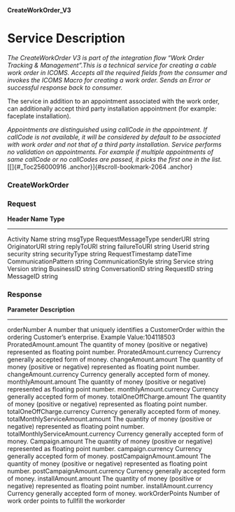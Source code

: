 **CreateWorkOrder_V3**

Service Description
===================

*The CreateWorkOrder V3 is part of the integration flow “Work Order
Tracking & Management”.This is a technical service for creating a cable
work order in ICOMS. Accepts all the required fields from the consumer
and invokes the ICOMS Macro for creating a work order. Sends an Error or
successful response back to consumer.*

The service in addition to an appointment associated with the work
order, can additionally accept third party installation appointment (for
example: faceplate installation).

*Appointments are distinguished using callCode in the appointment. If
callCode is not available, it will be considered by default to be
associated with work order and not that of a third party installation.
Service performs no validation on appointments. For example if multiple
appointments of same callCode or no callCodes are passed, it picks the
first one in the list.*[[]{#_Toc256000916
.anchor}]{#scroll-bookmark-2064 .anchor}

### CreateWorkOrder

### Request 

  **Header Name**        **Type**
  ---------------------- --------------------
  Activity Name          string
  msgType                RequestMessageType
  senderURI              string
  OriginatorURI          string
  replyToURI             string
  failureToURI           string
  Userid                 string
  security               string
  securityType           string
  RequestTimestamp       dateTime
  CommunicationPattern   string
  CommunicationStyle     string
  Service                string
  Version                string
  BusinessID             string
  ConversationID         string
  RequestID              string
  MessageID              string

### Response

**Parameter**                        **Description**
  ------------------------------------ ----------------------------------------------------------------------------------------------------------------------
  orderNumber                          A number that uniquely identifies a CustomerOrder within the ordering Customer’s enterprise. Example Value:104118503
  ProratedAmount.amount                The quantity of money (positive or negative) represented as floating point number.
  ProratedAmount.currency              Currency generally accepted form of money.
  changeAmount.amount                  The quantity of money (positive or negative) represented as floating point number.
  changeAmount.currency                Currency generally accepted form of money.
  monthlyAmount.amount                 The quantity of money (positive or negative) represented as floating point number.
  monthlyAmount.currency               Currency generally accepted form of money.
  totalOneOffCharge.amount             The quantity of money (positive or negative) represented as floating point number.
  totalOneOffCharge.currency           Currency generally accepted form of money.
  totalMonthlyServiceAmount.amount     The quantity of money (positive or negative) represented as floating point number.
  totalMonthlyServiceAmount.currency   Currency generally accepted form of money.
  Campaign.amount                      The quantity of money (positive or negative) represented as floating point number.
  campaign.currency                    Currency generally accepted form of money.
  postCampaignAmount.amount            The quantity of money (positive or negative) represented as floating point number.
  postCampaignAmount.currency          Currency generally accepted form of money.
  installAmount.amount                 The quantity of money (positive or negative) represented as floating point number.
  installAmount.currency               Currency generally accepted form of money.
  workOrderPoints                      Number of work order points to fullfill the workorder

